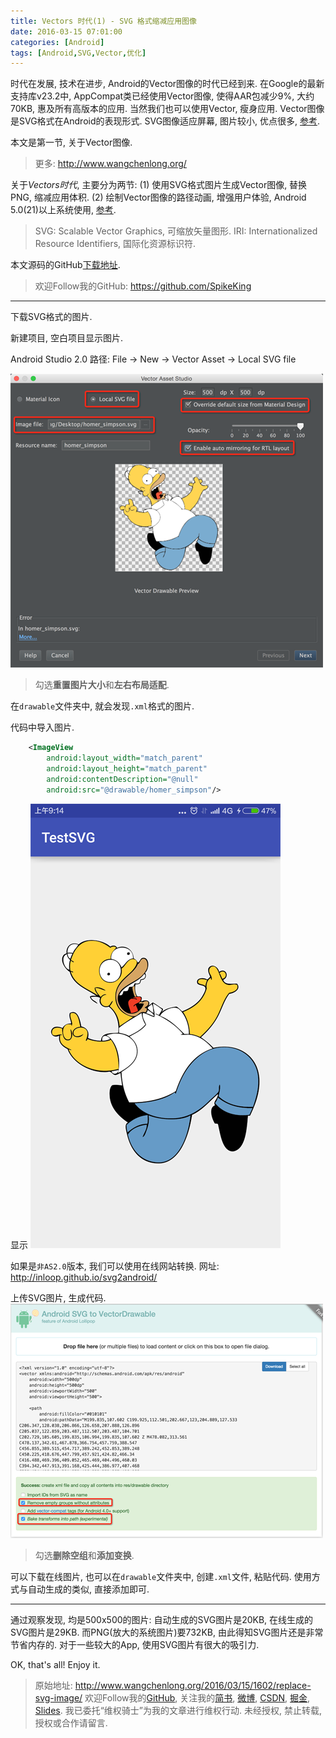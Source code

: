 ```yaml
---
title: Vectors 时代(1) - SVG 格式缩减应用图像
date: 2016-03-15 07:01:00
categories: [Android]
tags: [Android,SVG,Vector,优化]
---
```


时代在发展, 技术在进步, Android的Vector图像的时代已经到来. 在Google的最新支持库v23.2中, AppCompat类已经使用Vector图像, 使得AAR包减少9%, 大约70KB, 惠及所有高版本的应用. 当然我们也可以使用Vector, 瘦身应用. Vector图像是SVG格式在Android的表现形式. SVG图像适应屏幕, 图片较小, 优点很多, [参考](https://zh.wikipedia.org/wiki/%E5%8F%AF%E7%B8%AE%E6%94%BE%E5%90%91%E9%87%8F%E5%9C%96%E5%BD%A2).

本文是第一节, 关于Vector图像.

<!-- more -->
> 更多: http://www.wangchenlong.org/

关于*Vectors时代*, 主要分为两节:
(1) 使用SVG格式图片生成Vector图像, 替换PNG, 缩减应用体积.
(2) 绘制Vector图像的路径动画, 增强用户体验, Android 5.0(21)以上系统使用, [参考](http://www.wangchenlong.org/2016/03/15/1602/svg-path-animation/).

> SVG: Scalable Vector Graphics, 可缩放矢量图形.
> IRI: Internationalized Resource Identifiers, 国际化资源标识符.

本文源码的GitHub[下载地址](https://github.com/SpikeKing/TestSVG).

> 欢迎Follow我的GitHub: https://github.com/SpikeKing

---

下载SVG格式的图片.

新建项目, 空白项目显示图片.

Android Studio 2.0
路径: File -> New -> Vector Asset -> Local SVG file

![Load SVG](replace-svg-image/svg-as.png)

> 勾选**重置图片大小**和**左右布局适配**.

在``drawable``文件夹中, 就会发现``.xml``格式的图片.

代码中导入图片.
```xml
    <ImageView
        android:layout_width="match_parent"
        android:layout_height="match_parent"
        android:contentDescription="@null"
        android:src="@drawable/homer_simpson"/>
```

显示
![显示](replace-svg-image/svg-app.png)

如果是``非AS2.0``版本, 我们可以使用在线网站转换.
网址: http://inloop.github.io/svg2android/

上传SVG图片, 生成代码.
![Online](replace-svg-image/svg-online.png)

> 勾选**删除空组**和**添加变换**.

可以下载在线图片, 也可以在``drawable``文件夹中, 创建``.xml``文件, 粘贴代码.
使用方式与自动生成的类似, 直接添加即可.

---

通过观察发现, 均是500x500的图片:
自动生成的SVG图片是20KB, 在线生成的SVG图片是29KB.
而PNG(放大的系统图片)要732KB, 由此得知SVG图片还是非常节省内存的.
对于一些较大的App, 使用SVG图片有很大的吸引力.

OK, that's all! Enjoy it.

> 原始地址: 
> http://www.wangchenlong.org/2016/03/15/1602/replace-svg-image/
> 欢迎Follow我的[GitHub](https://github.com/SpikeKing), 关注我的[简书](http://www.jianshu.com/users/e2b4dd6d3eb4/latest_articles), [微博](http://weibo.com/u/2852941392), [CSDN](http://blog.csdn.net/caroline_wendy), [掘金](http://gold.xitu.io/#/user/56de98c2f3609a005442ec58), [Slides](https://slides.com/spikeking). 
> 我已委托“维权骑士”为我的文章进行维权行动. 未经授权, 禁止转载, 授权或合作请留言.